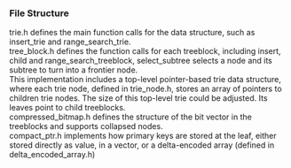 ### File Structure

trie.h defines the main function calls for the data structure, such as insert_trie and range_search_trie.  
tree_block.h defines the function calls for each treeblock, including insert, child and range_search_treeblock, select_subtree selects a node and its subtree to turn into a frontier node.  
This implementation includes a top-level pointer-based trie data structure, where each trie node, defined in trie_node.h, stores an array of pointers to children trie nodes. The size of this top-level trie could be adjusted. Its leaves point to child treeblocks.  
compressed_bitmap.h defines the structure of the bit vector in the treeblocks and supports collapsed nodes.  
compact_ptr.h implements how primary keys are stored at the leaf, either stored directly as value, in a vector, or a delta-encoded array (defined in delta_encoded_array.h)  